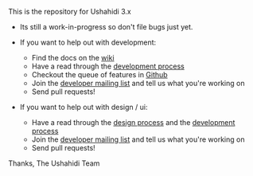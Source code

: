This is the repository for Ushahidi 3.x

* Its still a work-in-progress so don't file bugs just yet.

* If you want to help out with development:
	* Find the docs on the [wiki](https://wiki.ushahidi.com/display/WIKI/Ushahidi+Platform%2C+v3.X)
	* Have a read through the [development process](https://wiki.ushahidi.com/display/WIKI/Ushahidi+v3.x%2C+Development+process)
	* Checkout the queue of features in [Github](https://github.com/ushahidi/platform/issues?labels=feature&page=1&state=open)
	* Join the [developer mailing list](http://list.ushahidi.com) and tell us what you're working on
	* Send pull requests!

* If you want to help out with design / ui:
	* Have a read through the [design process](https://wiki.ushahidi.com/display/WIKI/Design+process) and the [development process](https://wiki.ushahidi.com/display/WIKI/Ushahidi+v3.x%2C+Development+process)
	* Join the [developer mailing list](http://list.ushahidi.com) and tell us what you're working on
	* Send pull requests!

Thanks,
The Ushahidi Team
